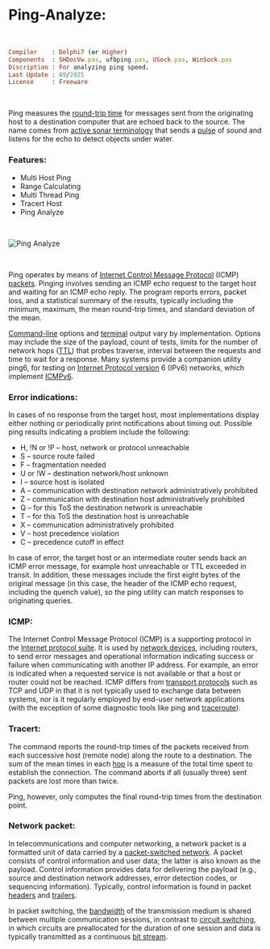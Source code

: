 # Ping-Analyze:

</br>

```ruby
Compiler    : Delphi7 (or Higher)
Components  : SHDocVw.pas, ufbping.pas, USock.pas, WinSock.pas
Discription : For analyzing ping speed.
Last Update : 09/2025
License     : Freeware
```

</br>

Ping measures the [round-trip time](https://en.wikipedia.org/wiki/Round-trip_delay) for messages sent from the originating host to a destination computer that are echoed back to the source. The name comes from [active sonar terminology](https://en.wikipedia.org/wiki/Packet_loss) that sends a [pulse](https://en.wikipedia.org/wiki/Pulse_(signal_processing)) of sound and listens for the echo to detect objects under water.

### Features:
* Multi Host Ping
* Range Calculating
* Multi Thread Ping
* Tracert Host
* Ping Analyze

</br>

![Ping Analyze](https://github.com/user-attachments/assets/bd0293b9-c71f-45af-8191-638e46bafe1d)

</br>

Ping operates by means of [Internet Control Message Protocol](https://en.wikipedia.org/wiki/Internet_Control_Message_Protocol) (ICMP) [packets](https://en.wikipedia.org/wiki/Network_packet). Pinging involves sending an ICMP echo request to the target host and waiting for an ICMP echo reply. The program reports errors, packet loss, and a statistical summary of the results, typically including the minimum, maximum, the mean round-trip times, and standard deviation of the mean.

[Command-line](https://en.wikipedia.org/wiki/Command-line_interface#Command-line_option) options and [terminal](https://en.wikipedia.org/wiki/Computer_terminal) output vary by implementation. Options may include the size of the payload, count of tests, limits for the number of network hops ([TTL](https://en.wikipedia.org/wiki/Time_to_live#IP_packets)) that probes traverse, interval between the requests and time to wait for a response. Many systems provide a companion utility ping6, for testing on [Internet Protocol version](https://en.wikipedia.org/wiki/IPv6) 6 (IPv6) networks, which implement [ICMPv6](https://en.wikipedia.org/wiki/ICMPv6).

### Error indications:
In cases of no response from the target host, most implementations display either nothing or periodically print notifications about timing out. Possible ping results indicating a problem include the following:
* H, !N or !P – host, network or protocol unreachable
* S – source route failed
* F – fragmentation needed
* U or !W – destination network/host unknown
* I – source host is isolated
* A – communication with destination network administratively prohibited
* Z – communication with destination host administratively prohibited
* Q – for this ToS the destination network is unreachable
* T – for this ToS the destination host is unreachable
* X – communication administratively prohibited
* V – host precedence violation
* C – precedence cutoff in effect

In case of error, the target host or an intermediate router sends back an ICMP error message, for example host unreachable or TTL exceeded in transit. In addition, these messages include the first eight bytes of the original message (in this case, the header of the ICMP echo request, including the quench value), so the ping utility can match responses to originating queries.

### ICMP:
The Internet Control Message Protocol (ICMP) is a supporting protocol in the [Internet protocol suite](https://en.wikipedia.org/wiki/Internet_protocol_suite). It is used by [network devices](https://en.wikipedia.org/wiki/Networking_hardware), including routers, to send error messages and operational information indicating success or failure when communicating with another IP address. For example, an error is indicated when a requested service is not available or that a host or router could not be reached. ICMP differs from [transport protocols](https://en.wikipedia.org/wiki/Transport_layer) such as TCP and UDP in that it is not typically used to exchange data between systems, nor is it regularly employed by end-user network applications (with the exception of some diagnostic tools like ping and [traceroute](https://en.wikipedia.org/wiki/Traceroute)).

### Tracert:
The command reports the round-trip times of the packets received from each successive host (remote node) along the route to a destination. The sum of the mean times in each [hop](https://en.wikipedia.org/wiki/Hop_(networking)) is a measure of the total time spent to establish the connection. The command aborts if all (usually three) sent packets are lost more than twice.

Ping, however, only computes the final round-trip times from the destination point.

### Network packet:
In telecommunications and computer networking, a network packet is a formatted unit of data carried by a [packet-switched network](https://en.wikipedia.org/wiki/Packet_switching). A packet consists of control information and user data; the latter is also known as the payload. Control information provides data for delivering the payload (e.g., source and destination network addresses, error detection codes, or sequencing information). Typically, control information is found in packet [headers](https://en.wikipedia.org/wiki/Header_(computing)) and [trailers](https://en.wikipedia.org/wiki/Trailer_(computing)).

In packet switching, the [bandwidth](https://en.wikipedia.org/wiki/Bandwidth_(computing)) of the transmission medium is shared between multiple communication sessions, in contrast to [circuit switching](https://en.wikipedia.org/wiki/Circuit_switching), in which circuits are preallocated for the duration of one session and data is typically transmitted as a continuous [bit stream](https://en.wikipedia.org/wiki/Bitstream).
